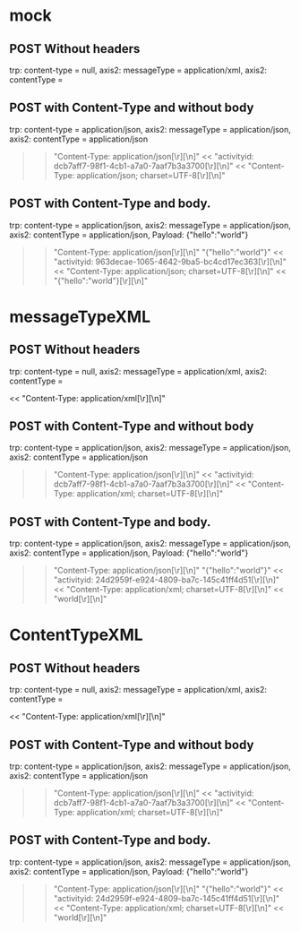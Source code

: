 # mock

## POST Without headers

trp: content-type = null, 
axis2: messageType = application/xml, 
axis2: contentType = 

## POST with Content-Type and without body

trp: content-type = application/json, 
axis2: messageType = application/json, 
axis2: contentType = application/json

>> "Content-Type: application/json[\r][\n]"
<< "activityid: dcb7aff7-98f1-4cb1-a7a0-7aaf7b3a3700[\r][\n]"
<< "Content-Type: application/json; charset=UTF-8[\r][\n]"

## POST with Content-Type and body.

trp: content-type = application/json, 
axis2: messageType = application/json, 
axis2: contentType = application/json, 
Payload: {"hello":"world"}

>> "Content-Type: application/json[\r][\n]"
>> "{"hello":"world"}"
<< "activityid: 963decae-1065-4642-9ba5-bc4cd17ec363[\r][\n]"
<< "Content-Type: application/json; charset=UTF-8[\r][\n]"
<< "{"hello":"world"}[\r][\n]"

# messageTypeXML

## POST Without headers

trp: content-type = null, 
axis2: messageType = application/xml, 
axis2: contentType = 

<< "Content-Type: application/xml[\r][\n]"

## POST with Content-Type and without body

trp: content-type = application/json, 
axis2: messageType = application/json, 
axis2: contentType = application/json

>> "Content-Type: application/json[\r][\n]"
<< "activityid: dcb7aff7-98f1-4cb1-a7a0-7aaf7b3a3700[\r][\n]"
<< "Content-Type: application/xml; charset=UTF-8[\r][\n]"

## POST with Content-Type and body.

trp: content-type = application/json, 
axis2: messageType = application/json, 
axis2: contentType = application/json, 
Payload: {"hello":"world"}

>> "Content-Type: application/json[\r][\n]"
>> "{"hello":"world"}"
<< "activityid: 24d2959f-e924-4809-ba7c-145c41ff4d51[\r][\n]"
<< "Content-Type: application/xml; charset=UTF-8[\r][\n]"
<< "<jsonObject><hello>world</hello></jsonObject>[\r][\n]"

# ContentTypeXML

## POST Without headers

trp: content-type = null, 
axis2: messageType = application/xml, 
axis2: contentType = 

<< "Content-Type: application/xml[\r][\n]"

## POST with Content-Type and without body

trp: content-type = application/json, 
axis2: messageType = application/json, 
axis2: contentType = application/json

>> "Content-Type: application/json[\r][\n]"
<< "activityid: dcb7aff7-98f1-4cb1-a7a0-7aaf7b3a3700[\r][\n]"
<< "Content-Type: application/xml; charset=UTF-8[\r][\n]"

## POST with Content-Type and body.

trp: content-type = application/json, 
axis2: messageType = application/json, 
axis2: contentType = application/json, 
Payload: {"hello":"world"}

>> "Content-Type: application/json[\r][\n]"
>> "{"hello":"world"}"
<< "activityid: 24d2959f-e924-4809-ba7c-145c41ff4d51[\r][\n]"
<< "Content-Type: application/xml; charset=UTF-8[\r][\n]"
<< "<jsonObject><hello>world</hello></jsonObject>[\r][\n]"